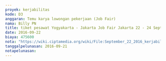 ```yaml
---
proyek: kerjabilitas
kode: D3
anggaran: Temu karya lowongan pekerjaan (Job Fair)
nama: Billy PN
title: tiket pesawat Yogyakarta - Jakarta Job Fair Jakarta 22 - 24 September 2016
date: 2016-09-22
biaya: 475600
nota: "https://wiki.ciptamedia.org/wiki/File:September_22_2016_kerjabilitas_D3_tiket_pesawat_Jogja_Jakarta_billy.pdf"
tanggalpelunasan: 2016-09-21
notapelunasan:
---
```

